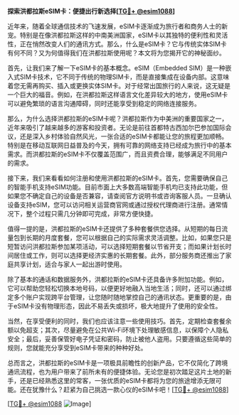 **探索洪都拉斯eSIM卡：便捷出行新选择[[TG💪+ @esim1088](https://t.me/s/esim1088)]**

近年来，随着全球通信技术的飞速发展，eSIM卡逐渐成为旅行者和商务人士的新宠。特别是在像洪都拉斯这样的中南美洲国家，eSIM卡以其独特的便利性和灵活性，正在悄然改变人们的通讯方式。那么，什么是eSIM卡？它与传统实体SIM卡有何不同？又为何值得我们在洪都拉斯使用呢？本文将为您揭开它的神秘面纱。

首先，让我们来了解一下eSIM卡的基本概念。eSIM（Embedded SIM）是一种嵌入式SIM卡技术，它不同于传统的物理SIM卡，而是直接集成在设备内部。这意味着您无需再购买、插入或更换实体SIM卡。对于经常出国旅行的人来说，这无疑是一个巨大的福音。例如，在洪都拉斯这样语言文化差异较大的地方，使用eSIM卡可以避免繁琐的语言沟通障碍，同时还能享受到稳定的网络连接服务。

那么，为什么选择洪都拉斯的eSIM卡呢？洪都拉斯作为中美洲的重要国家之一，近年来吸引了越来越多的游客和投资者。无论是前往首都特古西加尔巴参加国际会议，还是深入乡村体验自然风光，一张合适的eSIM卡都能让您的旅程更加顺畅。特别是在移动互联网日益普及的今天，拥有可靠的网络支持已经成为旅行中的基本需求。而洪都拉斯的eSIM卡不仅覆盖范围广，而且资费合理，能够满足不同用户的需求。

接下来，我们来看看如何注册和使用洪都拉斯的eSIM卡。首先，您需要确保自己的智能手机支持eSIM功能。目前市面上大多数高端智能手机均已支持此功能，但如果您不确定自己的设备是否兼容，请查阅官方说明书或咨询客服人员。一旦确认设备支持eSIM，您可以访问相关运营商官网或通过授权代理商进行注册。通常情况下，整个过程只需几分钟即可完成，非常方便快捷。

值得一提的是，洪都拉斯的eSIM卡还提供了多种套餐供您选择。从短期的每日流量包到长期的月度套餐，您可以根据自己的实际需求灵活调整。比如，如果您只是短暂访问洪都拉斯参加某项活动，可以选择短期套餐以节省开支；而如果计划长时间居住或工作，则可以选择更经济实惠的长期套餐。此外，部分服务商还推出了家庭共享计划，适合与家人一起出游时使用。

除了基本的通话和数据服务外，洪都拉斯的eSIM卡还具备许多附加功能。例如，它可以帮助您轻松切换本地号码，以便更好地融入当地生活；同时，还可以通过绑定多个账户实现跨平台管理，让您随时随地掌控自己的通讯状态。更重要的是，由于eSIM卡没有物理形态，因此不易丢失或损坏，极大地提升了使用的安全性。

当然，在享受便利的同时，我们也应该注意一些使用技巧。首先，定期检查套餐余额以免超支；其次，尽量避免在公共Wi-Fi环境下处理敏感信息，以保障个人隐私安全；最后，妥善保管好电子凭证和密码，防止被他人盗用。只要遵循这些简单的规则，您就能充分享受到eSIM卡带来的种种好处。

总而言之，洪都拉斯的eSIM卡是一项极具前瞻性的创新产品，它不仅简化了跨境通讯流程，也为用户带来了前所未有的便捷体验。无论您是初次踏足这片土地的新手，还是已经熟悉这里的常客，一张优质的eSIM卡都将为您的旅途增添无限可能。还在犹豫什么？赶紧为自己挑选一款心仪的eSIM卡吧！[[TG💪+ @esim1088](https://t.me/s/esim1088)]

[[TG💪+ @esim1088](https://t.me/s/esim1088) ![Image](https://i.postimg.cc/4NQfJmqS/Snipaste-2025-05-13-00-14-12.png)]